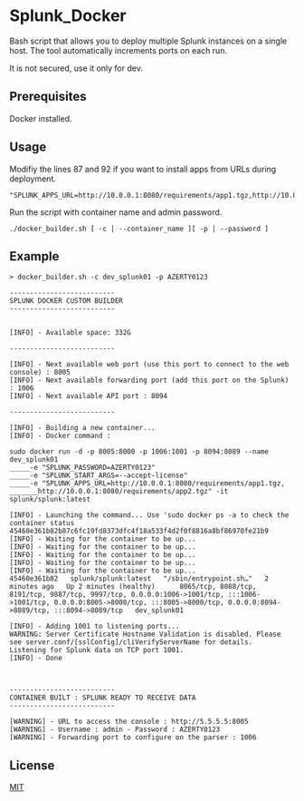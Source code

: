 # Splunk_Docker

Bash script that allows you to deploy multiple Splunk instances on a single host. 
The tool automatically increments ports on each run. 

It is not secured, use it only for dev.
## Prerequisites

Docker installed.

## Usage

Modifiy the lines 87 and 92 if you want to install apps from URLs during deployment.
```
"SPLUNK_APPS_URL=http://10.0.0.1:8080/requirements/app1.tgz,http://10.0.0.1:8080/requirements/app2.tgz"
```
Run the script with container name and admin password.
```
./docker_builder.sh [ -c | --container_name ][ -p | --password ]
```
## Example
```
> docker_builder.sh -c dev_splunk01 -p AZERTY0123

--------------------------
SPLUNK DOCKER CUSTOM BUILDER
--------------------------


[INFO] - Available space: 332G

--------------------------

[INFO] - Next available web port (use this port to connect to the web console) : 8005
[INFO] - Next available forwarding port (add this port on the Splunk) : 1006
[INFO] - Next available API port : 8094

--------------------------

[INFO] - Building a new container...
[INFO] - Docker command :

sudo docker run -d -p 8005:8000 -p 1006:1001 -p 8094:8089 --name dev_splunk01
_____-e "SPLUNK_PASSWORD=AZERTY0123"
_____-e "SPLUNK_START_ARGS=--accept-license"
_____-e "SPLUNK_APPS_URL=http://10.0.0.1:8080/requirements/app1.tgz,
_______http://10.0.0.1:8080/requirements/app2.tgz" -it splunk/splunk:latest

[INFO] - Launching the command... Use 'sudo docker ps -a to check the container status
45460e361b82b87c6fc19fd8373dfc4f18a533f4d2f0f8816a8bf86970fe21b9
[INFO] - Waiting for the container to be up...
[INFO] - Waiting for the container to be up...
[INFO] - Waiting for the container to be up...
[INFO] - Waiting for the container to be up...
[INFO] - Waiting for the container to be up...
45460e361b82   splunk/splunk:latest   "/sbin/entrypoint.sh…"   2 minutes ago   Up 2 minutes (healthy)      8065/tcp, 8088/tcp, 8191/tcp, 9887/tcp, 9997/tcp, 0.0.0.0:1006->1001/tcp, :::1006->1001/tcp, 0.0.0.0:8005->8000/tcp, :::8005->8000/tcp, 0.0.0.0:8094->8089/tcp, :::8094->8089/tcp   dev_splunk01

[INFO] - Adding 1001 to listening ports...
WARNING: Server Certificate Hostname Validation is disabled. Please see server.conf/[sslConfig]/cliVerifyServerName for details.
Listening for Splunk data on TCP port 1001.
[INFO] - Done



--------------------------
CONTAINER BUILT : SPLUNK READY TO RECEIVE DATA
--------------------------

[WARNING] - URL to access the console : http://5.5.5.5:8005
[WARNING] - Username : admin - Password : AZERTY0123
[WARNING] - Forwarding port to configure on the parser : 1006
```

## License

[MIT](https://choosealicense.com/licenses/mit/)
